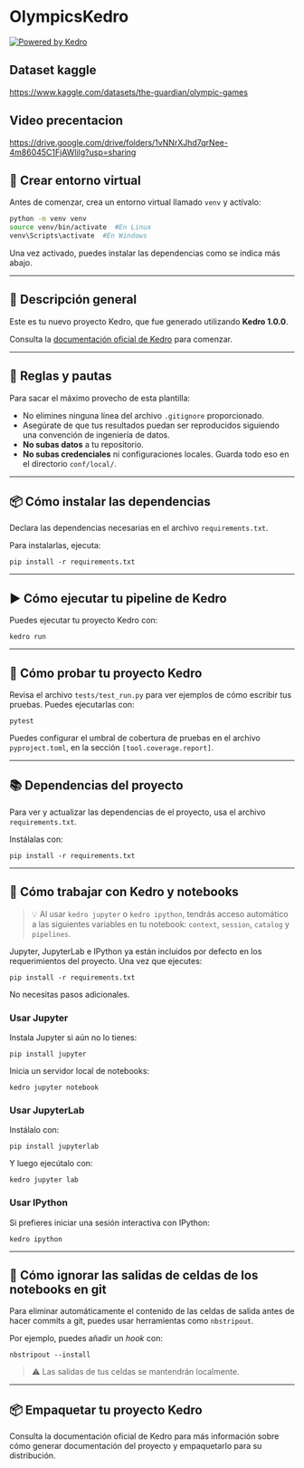 # OlympicsKedro

[![Powered by Kedro](https://img.shields.io/badge/powered_by-kedro-ffc900?logo=kedro)](https://kedro.org)

## Dataset kaggle
https://www.kaggle.com/datasets/the-guardian/olympic-games

## Video precentacion
https://drive.google.com/drive/folders/1vNNrXJhd7qrNee-4m86045C1FjAWlilg?usp=sharing

## 🐍 Crear entorno virtual

Antes de comenzar, crea un entorno virtual llamado `venv` y actívalo:

```bash
python -m venv venv
source venv/bin/activate  #En Linux
venv\Scripts\activate  #En Windows
```

Una vez activado, puedes instalar las dependencias como se indica más abajo.

---

## 📝 Descripción general

Este es tu nuevo proyecto Kedro, que fue generado utilizando **Kedro 1.0.0**.

Consulta la [documentación oficial de Kedro](https://docs.kedro.org/) para comenzar.

---

## 📌 Reglas y pautas

Para sacar el máximo provecho de esta plantilla:

* No elimines ninguna línea del archivo `.gitignore` proporcionado.
* Asegúrate de que tus resultados puedan ser reproducidos siguiendo una convención de ingeniería de datos.
* **No subas datos** a tu repositorio.
* **No subas credenciales** ni configuraciones locales. Guarda todo eso en el directorio `conf/local/`.

---

## 📦 Cómo instalar las dependencias

Declara las dependencias necesarias en el archivo `requirements.txt`.

Para instalarlas, ejecuta:

```
pip install -r requirements.txt
```

---

## ▶️ Cómo ejecutar tu pipeline de Kedro

Puedes ejecutar tu proyecto Kedro con:

```
kedro run
```

---

## 🧪 Cómo probar tu proyecto Kedro

Revisa el archivo `tests/test_run.py` para ver ejemplos de cómo escribir tus pruebas. Puedes ejecutarlas con:

```
pytest
```

Puedes configurar el umbral de cobertura de pruebas en el archivo `pyproject.toml`, en la sección `[tool.coverage.report]`.

---

## 📚 Dependencias del proyecto

Para ver y actualizar las dependencias de el proyecto, usa el archivo `requirements.txt`.

Instálalas con:

```
pip install -r requirements.txt
```

---

## 📓 Cómo trabajar con Kedro y notebooks

> 💡 Al usar `kedro jupyter` o `kedro ipython`, tendrás acceso automático a las siguientes variables en tu notebook: `context`, `session`, `catalog` y `pipelines`.

Jupyter, JupyterLab e IPython ya están incluidos por defecto en los requerimientos del proyecto. Una vez que ejecutes:

```
pip install -r requirements.txt
```

No necesitas pasos adicionales.

### Usar Jupyter

Instala Jupyter si aún no lo tienes:

```
pip install jupyter
```

Inicia un servidor local de notebooks:

```
kedro jupyter notebook
```

### Usar JupyterLab

Instálalo con:

```
pip install jupyterlab
```

Y luego ejecútalo con:

```
kedro jupyter lab
```

### Usar IPython

Si prefieres iniciar una sesión interactiva con IPython:

```
kedro ipython
```

---

## 🚫 Cómo ignorar las salidas de celdas de los notebooks en git

Para eliminar automáticamente el contenido de las celdas de salida antes de hacer commits a git, puedes usar herramientas como `nbstripout`.

Por ejemplo, puedes añadir un *hook* con:

```
nbstripout --install
```

> ⚠️ Las salidas de tus celdas se mantendrán localmente.

---

## 📦 Empaquetar tu proyecto Kedro

Consulta la documentación oficial de Kedro para más información sobre cómo generar documentación del proyecto y empaquetarlo para su distribución.
